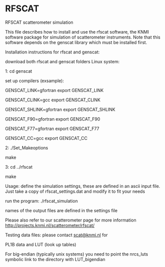 # RFSCAT
RFSCAT scatterometer simulation

This file describes how to install and use the rfscat software,
the KNMI software package for simulation of scatterometer instruments.
Note that this software depends on the genscat library which must be
installed first.

Installation instructions for rfscat and genscat:

download both rfscat and genscat folders
Linux system:


1: cd genscat

set up compilers (exsample):

GENSCAT_LINK=gfortran
export GENSCAT_LINK

GENSCAT_CLINK=gcc
export GENSCAT_CLINK

GENSCAT_SHLINK=gfortran
export GENSCAT_SHLINK

GENSCAT_F90=gfortran
export GENSCAT_F90

GENSCAT_F77=gfortran
export GENSCAT_F77

GENSCAT_CC=gcc
export GENSCAT_CC

2: ./Set_Makeoptions

   make 

3: cd ../rfscat

   make

Usage:
define the simulation settings, these are defined in an ascii input
   file. Just take a copy of rfscat_settings.dat and modify it
   to fit your needs
   
run the program: ./rfscat_simulation <your rfscat settings file>

names of the output files are defined in the settings file

Please also refer to our scatterometer page for more information http://projects.knmi.nl/scatterometer/rfscat/ 

Testing data files: please contact scat@knmi.nl for

PL1B data and LUT (look up tables)
                
For big-endian (typically unix systems) you need to point the nrcs_luts
symbolic link to the directory  with LUT_bigendian


